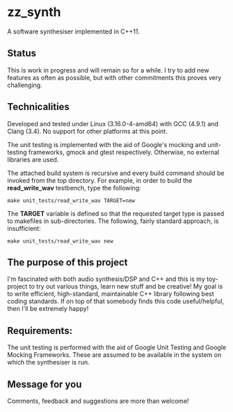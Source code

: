 zz_synth
========

A software synthesiser implemented in C++11. 

Status
--------
This is work in progress and will remain so for a while. I try to add new features as often as possible, but with other commitments this proves very challenging. 

Technicalities
--------------
Developed and tested under Linux (3.16.0-4-amd64) with GCC (4.9.1) and Clang (3.4). No support for other platforms at this point.

The unit testing is implemented with the aid of Google's mocking and unit-testing frameworks, gmock and gtest respectively. Otherwise, no external libraries are used.

The attached build system is recursive and every build command should be invoked from the top directory. For example, in order to build the **read_write_wav** testbench, type the following:
```
make unit_tests/read_write_wav TARGET=new
```
The **TARGET** variable is defined so that the requested target type is passed to makefiles in sub-directories. The following, fairly standard
approach, is insufficient:
```
make unit_tests/read_write_wav new
```

The purpose of this project
----------------------------
I'm fascinated with both audio synthesis/DSP and C++ and this is my toy-project to try out various things, learn new stuff and be creative! My goal is to write efficient, high-standard, maintainable C++ library following best coding standards. If on top of that somebody finds this code useful/helpful, then I'll be extremely happy!

Requirements:
-------------
The unit testing is performed with the aid of Google Unit Testing and Google Mocking Frameworks. These are assumed to be available in the system on which the synthesiser is run.

Message for you
----------------
Comments, feedback and suggestions are more than welcome!
